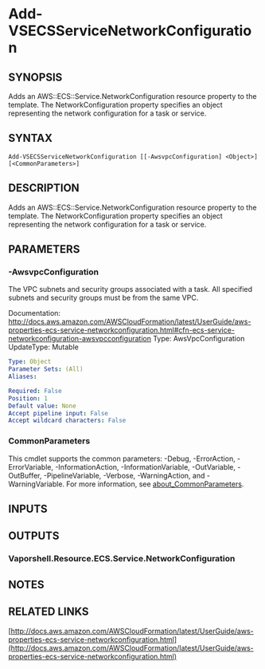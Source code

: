 # Add-VSECSServiceNetworkConfiguration

## SYNOPSIS
Adds an AWS::ECS::Service.NetworkConfiguration resource property to the template.
The NetworkConfiguration property specifies an object representing the network configuration for a task or service.

## SYNTAX

```
Add-VSECSServiceNetworkConfiguration [[-AwsvpcConfiguration] <Object>] [<CommonParameters>]
```

## DESCRIPTION
Adds an AWS::ECS::Service.NetworkConfiguration resource property to the template.
The NetworkConfiguration property specifies an object representing the network configuration for a task or service.

## PARAMETERS

### -AwsvpcConfiguration
The VPC subnets and security groups associated with a task.
All specified subnets and security groups must be from the same VPC.

Documentation: http://docs.aws.amazon.com/AWSCloudFormation/latest/UserGuide/aws-properties-ecs-service-networkconfiguration.html#cfn-ecs-service-networkconfiguration-awsvpcconfiguration
Type: AwsVpcConfiguration
UpdateType: Mutable

```yaml
Type: Object
Parameter Sets: (All)
Aliases:

Required: False
Position: 1
Default value: None
Accept pipeline input: False
Accept wildcard characters: False
```

### CommonParameters
This cmdlet supports the common parameters: -Debug, -ErrorAction, -ErrorVariable, -InformationAction, -InformationVariable, -OutVariable, -OutBuffer, -PipelineVariable, -Verbose, -WarningAction, and -WarningVariable. For more information, see [about_CommonParameters](http://go.microsoft.com/fwlink/?LinkID=113216).

## INPUTS

## OUTPUTS

### Vaporshell.Resource.ECS.Service.NetworkConfiguration
## NOTES

## RELATED LINKS

[http://docs.aws.amazon.com/AWSCloudFormation/latest/UserGuide/aws-properties-ecs-service-networkconfiguration.html](http://docs.aws.amazon.com/AWSCloudFormation/latest/UserGuide/aws-properties-ecs-service-networkconfiguration.html)


